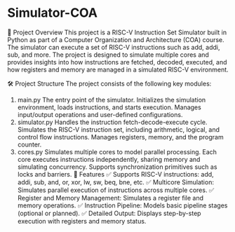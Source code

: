 # Simulator-COA



📜 Project Overview
This project is a RISC-V Instruction Set Simulator built in Python as part of a Computer Organization and Architecture (COA) course. The simulator can execute a set of RISC-V instructions such as add, addi, sub, and more. The project is designed to simulate multiple cores and provides insights into how instructions are fetched, decoded, executed, and how registers and memory are managed in a simulated RISC-V environment.

🛠️ Project Structure
The project consists of the following key modules:

1. main.py
The entry point of the simulator.
Initializes the simulation environment, loads instructions, and starts execution.
Manages input/output operations and user-defined configurations.
2. simulator.py
Handles the instruction fetch-decode-execute cycle.
Simulates the RISC-V instruction set, including arithmetic, logical, and control flow instructions.
Manages registers, memory, and the program counter.
3. cores.py
Simulates multiple cores to model parallel processing.
Each core executes instructions independently, sharing memory and simulating concurrency.
Supports synchronization primitives such as locks and barriers.
🚀 Features
✅ Supports RISC-V instructions: add, addi, sub, and, or, xor, lw, sw, beq, bne, etc.
✅ Multicore Simulation: Simulates parallel execution of instructions across multiple cores.
✅ Register and Memory Management: Simulates a register file and memory operations.
✅ Instruction Pipeline: Models basic pipeline stages (optional or planned).
✅ Detailed Output: Displays step-by-step execution with registers and memory status.
